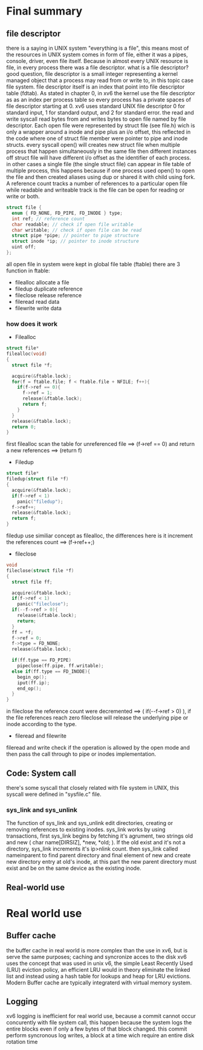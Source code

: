 # Final summary

## file descriptor 

there is a saying in UNIX system "everything is a file", this means most of the resources in UNIX system comes in form of file, either it was a pipes, console, driver, even file
itself. Because in almost every UNIX resource is file, in every process there was a file descriptor. what is a file descriptor? good question, file descriptor is a small integer
representing a kernel managed object that a process may read from or write to, in this topic case file system. file descriptor itself is an index that point into file descriptor
table (fdtab). As stated in chapter 0, in xv6 the kernel use the file descriptor as as an index per process table so every process has a private spaces of file descriptor starting
at 0. xv6 uses standard UNIX file descriptor 0 for standard input, 1 for standard output, and 2 for standard error. the read and write syscall read bytes from and writes bytes to 
open file named by file descriptor. Each open file were represented by struct file (see file.h) wich is only a wrapper around a inode and pipe plus an i/o offset, this reflected in
the code where one of struct file member were pointer to pipe and inode structs. every syscall open() will creates new struct file when multiple process that happen simultaneously 
in the same file then different instances off struct file will have different i/o offset as the identifier of each process. in other cases a single file (the single struct file) can
appear in file table of multiple process, this happens because if one process used open() to open the file and then created aliases using dup or shared it with child using fork.
A reference count tracks a number of references to a particular open file while readable and writeable track is the file can be open for reading or write or both.

```c
struct file {
  enum { FD_NONE, FD_PIPE, FD_INODE } type;
  int ref; // reference count
  char readable; // check if open file writable
  char writable; // check if open file can be read
  struct pipe *pipe; // pointer to pipe structure
  struct inode *ip; // pointer to inode structure
  uint off;
};
```

all open file in system were kept in global file table (ftable) there are 3 function in ftable: 

- filealloc 
    allocate a file
- filedup
    duplicate reference
- fileclose
    release reference
- fileread
    read data
- filewrite
    write data

### how does it work

- Filealloc

```c
struct file*
filealloc(void)
{
  struct file *f;

  acquire(&ftable.lock);
  for(f = ftable.file; f < ftable.file + NFILE; f++){
    if(f->ref == 0){
      f->ref = 1;
      release(&ftable.lock);
      return f;
    }
  }
  release(&ftable.lock);
  return 0;
}
```
first filealloc scan the table for unreferenced file ==> (f->ref == 0) and return a new references ==> (return f)

- Filedup

```c
struct file*
filedup(struct file *f)
{
  acquire(&ftable.lock);
  if(f->ref < 1)
    panic("filedup");
  f->ref++;
  release(&ftable.lock);
  return f;
}
```
filedup use similiar concept as filealloc, the differences here is it increment the references count ==> (f->ref++;)

- fileclose

```c
void
fileclose(struct file *f)
{
  struct file ff;

  acquire(&ftable.lock);
  if(f->ref < 1)
    panic("fileclose");
  if(--f->ref > 0){
    release(&ftable.lock);
    return;
  }
  ff = *f;
  f->ref = 0;
  f->type = FD_NONE;
  release(&ftable.lock);

  if(ff.type == FD_PIPE)
    pipeclose(ff.pipe, ff.writable);
  else if(ff.type == FD_INODE){
    begin_op();
    iput(ff.ip);
    end_op();
  }
}
```
in fileclose the reference count were decremented ==> ( if(--f->ref > 0) ), if the file references reach zero fileclose will release 
the underlying pipe or inode according to the type.

- fileread and filewrite

fileread and write check if the operation is allowed by the open mode and then pass the call through to pipe or inodes implementation.

## Code: System call

there's some syscall that closely related with file system in UNIX, this syscall were defined in "sysfile.c" file.

### sys_link and sys_unlink

The function of sys_link and sys_unlink edit directories, creating or removing references to existing inodes. sys_link works by using transactions, first sys_link begins
by fetching it's agrument, two strings old and new ( char name[DIRSIZ], *new, *old; ). If the old exist and it's not a directory, sys_link increments it's ip>nlink count.
then sys_link called nameinparent to find parent directory and final element of new and create new directory entry at old's inode, at this part the new parent directory
must exist and be on the same device as the existing inode. 

## Real-world use


# Real world use

## Buffer cache 

the buffer cache in real world is more complex than the use in xv6, but is serve the same purposes; caching and syncronize acces to the disk
xv6 uses the concept that was used in unix v6, the simple Least Recently Used (LRU) eviction policy, an efficient LRU would in theory eliminate the linked list and instead using a hash table for lookups
and heap for LRU evictions. Modern Buffer cache are typically integraterd with virtual memory system.

## Logging 

xv6 logging is inefficient for real world use, because a commit cannot occur concurently with file system call, this happen because the system logs the entire blocks even if only a few bytes of that
block changed. this commit perform syncronous log writes, a block at a time wich require an entire disk rotation time 


